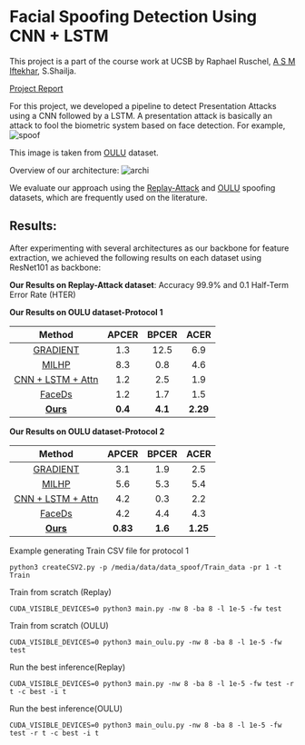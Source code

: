 # Facial Spoofing Detection Using CNN + LSTM
This project is a part of the course work at UCSB by Raphael Ruschel, [A S M Iftekhar](https://sites.google.com/view/asmiftekhar/home), S.Shailja.

[Project Report](https://drive.google.com/file/d/1An77WuB_IsvwtHIrvCftuyTwcgYqe_2N/view?usp=sharing)

For this project, we developed a pipeline to detect Presentation Attacks using a CNN followed by a LSTM.
A presentation attack is basically an attack to fool the biometric system based on face detection. For example, 
![spoof](https://github.com/RRuschel/Facial-Spoofing-Detection-DL/blob/master/images/oulu.png) 

This image is taken from [OULU](https://ieeexplore.ieee.org/document/7961798) dataset.

Overview of our architecture:
![archi](https://github.com/RRuschel/Facial-Spoofing-Detection-DL/blob/master/images/overview.png)

We evaluate our approach using the [Replay-Attack](https://ieeexplore.ieee.org/document/6313548) and [OULU](https://ieeexplore.ieee.org/document/7961798) spoofing datasets, which are frequently used on the literature.

## Results:
After experimenting with several architectures as our backbone for feature extraction, we achieved the following results on each dataset using ResNet101 as backbone:

**Our Results on Replay-Attack dataset**:
Accuracy 99.9% and 0.1 Half-Term Error Rate (HTER)


**Our Results on OULU dataset-Protocol 1**

|Method| APCER  | BPCER  | ACER |
|:---:|:---:|:---:|:---:|
|[GRADIENT](https://publications.idiap.ch/downloads/papers/2018/Boulkenafet_IJCB-2017_2017.pdf)| 1.3 |12.5 | 6.9 | 
|[MILHP](https://www.ijcai.org/Proceedings/2018/113)|8.3 | 0.8| 4.6| 
|[CNN + LSTM + Attn  ](https://openaccess.thecvf.com/content_CVPR_2019/papers/Yang_Face_Anti-Spoofing_Model_Matters_so_Does_Data_CVPR_2019_paper.pdf)| 1.2   | 2.5 | 1.9| 
|[FaceDs](https://arxiv.org/abs/1807.09968)| 1.2  | 1.7 | 1.5 |
|[**Ours**](https://docs.google.com/presentation/d/1OdnC88N-6IIGKyhlMY52uJ24_YypTpRIJ2vNA9cfBI4/edit#slide=id.p)| **0.4**  | **4.1** | **2.29** | 

**Our Results on OULU dataset-Protocol 2**

|Method| APCER| BPCER | ACER |
|:---:|:---:|:---:|:---:|
|[GRADIENT](https://publications.idiap.ch/downloads/papers/2018/Boulkenafet_IJCB-2017_2017.pdf)| 3.1 |1.9 | 2.5 | 
|[MILHP](https://www.ijcai.org/Proceedings/2018/113)|5.6 | 5.3| 5.4| 
|[CNN + LSTM + Attn  ](https://openaccess.thecvf.com/content_CVPR_2019/papers/Yang_Face_Anti-Spoofing_Model_Matters_so_Does_Data_CVPR_2019_paper.pdf)| 4.2   | 0.3 | 2.2| 
|[FaceDs](https://arxiv.org/abs/1807.09968)| 4.2  | 4.4 | 4.3|
|[**Ours**](https://docs.google.com/presentation/d/1OdnC88N-6IIGKyhlMY52uJ24_YypTpRIJ2vNA9cfBI4/edit#slide=id.p)| **0.83**  | **1.6** | **1.25** | 

Example generating Train CSV file for protocol 1
```Shell
python3 createCSV2.py -p /media/data/data_spoof/Train_data -pr 1 -t Train
```
Train from scratch (Replay)
```Shell
CUDA_VISIBLE_DEVICES=0 python3 main.py -nw 8 -ba 8 -l 1e-5 -fw test
```
Train from scratch (OULU)
```Shell
CUDA_VISIBLE_DEVICES=0 python3 main_oulu.py -nw 8 -ba 8 -l 1e-5 -fw test
```
Run the best inference(Replay) 
```Shell
CUDA_VISIBLE_DEVICES=0 python3 main.py -nw 8 -ba 8 -l 1e-5 -fw test -r t -c best -i t
```
Run the best inference(OULU) 
```Shell
CUDA_VISIBLE_DEVICES=0 python3 main_oulu.py -nw 8 -ba 8 -l 1e-5 -fw test -r t -c best -i t
```


